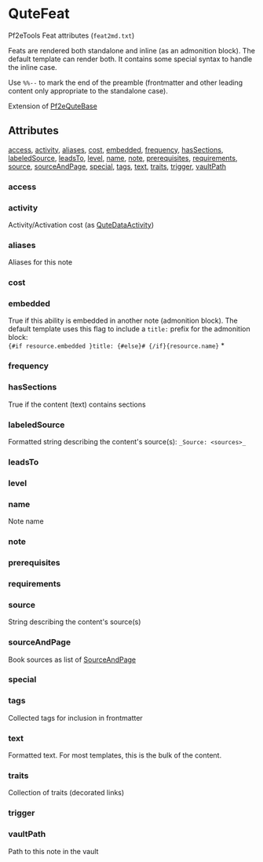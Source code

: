 # QuteFeat

Pf2eTools Feat attributes (`feat2md.txt`)

Feats are rendered both standalone and inline (as an admonition block). The default template can render both. It contains some special syntax to handle the inline case.

Use `%%--` to mark the end of the preamble (frontmatter and other leading content only appropriate to the standalone case).

Extension of [Pf2eQuteBase](Pf2eQuteBase.md)

## Attributes

[access](#access), [activity](#activity), [aliases](#aliases), [cost](#cost), [embedded](#embedded), [frequency](#frequency), [hasSections](#hassections), [labeledSource](#labeledsource), [leadsTo](#leadsto), [level](#level), [name](#name), [note](#note), [prerequisites](#prerequisites), [requirements](#requirements), [source](#source), [sourceAndPage](#sourceandpage), [special](#special), [tags](#tags), [text](#text), [traits](#traits), [trigger](#trigger), [vaultPath](#vaultpath)


### access


### activity

Activity/Activation cost (as [QuteDataActivity](QuteDataActivity.md))

### aliases

Aliases for this note

### cost


### embedded

True if this ability is embedded in another note (admonition block). The default template uses this flag to include a `title:` prefix for the admonition block:  
 `{#if resource.embedded }title: {#else}# {/if}{resource.name}` *

### frequency


### hasSections

True if the content (text) contains sections

### labeledSource

Formatted string describing the content's source(s): `_Source: <sources>_`

### leadsTo


### level


### name

Note name

### note


### prerequisites


### requirements


### source

String describing the content's source(s)

### sourceAndPage

Book sources as list of [SourceAndPage](../SourceAndPage.md)

### special


### tags

Collected tags for inclusion in frontmatter

### text

Formatted text. For most templates, this is the bulk of the content.

### traits

Collection of traits (decorated links)

### trigger


### vaultPath

Path to this note in the vault
